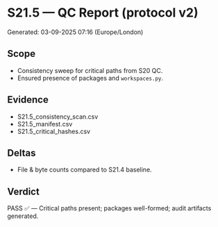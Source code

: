# S21.5 — QC Report (protocol v2)
Generated: 03-09-2025 07:16 (Europe/London)

## Scope
- Consistency sweep for critical paths from S20 QC.
- Ensured presence of packages and `workspaces.py`.

## Evidence
- S21.5_consistency_scan.csv
- S21.5_manifest.csv
- S21.5_critical_hashes.csv

## Deltas
- File & byte counts compared to S21.4 baseline.

## Verdict
PASS ✅ — Critical paths present; packages well-formed; audit artifacts generated.
